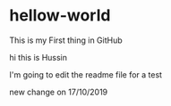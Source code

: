 # hellow-world
This is my First thing in GitHub

hi this is Hussin

I'm going to edit the readme file for a test

new change on 17/10/2019
